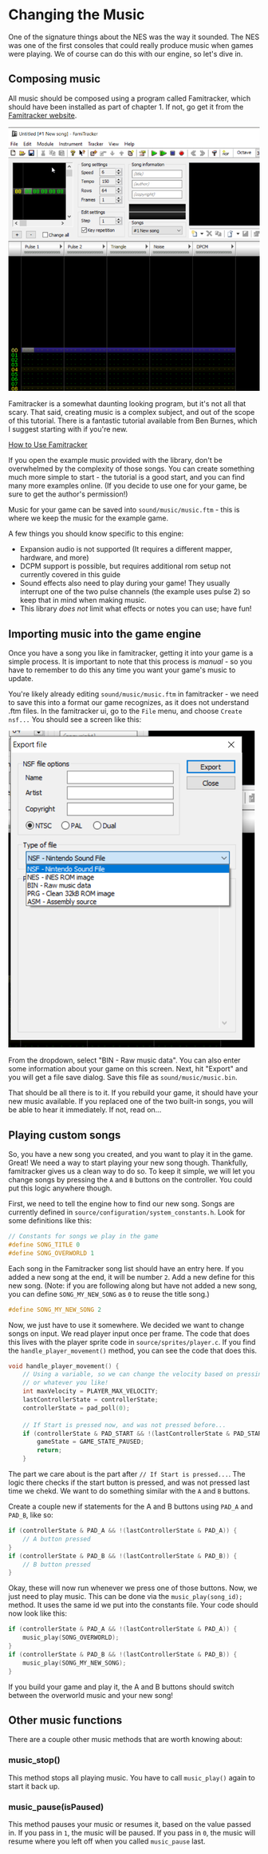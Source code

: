 # Changing the Music

One of the signature things about the NES was the way it sounded. The NES was one of the first consoles that
could really produce music when games were playing. We of course can do this with our engine, so let's dive
in.

## Composing music

All music should be composed using a program called Famitracker, which should have been installed as part
of chapter 1. If not, go get it from the [Famitracker website](http://famitracker.org).

![famitracker](../images/famitracker.png)

Famitracker is a somewhat daunting looking program, but it's not all that scary. That said, creating music
is a complex subject, and out of the scope of this tutorial. There is a fantastic tutorial available from Ben
Burnes, which I suggest starting with if you're new.

[How to Use Famitracker](http://btothethree.tumblr.com/post/104644129447/how-to-use-famitracker-chapter-1-introduction)

If you open the example music provided with the library, don't be overwhelmed by the complexity of those songs.
You can create something much more simple to start - the tutorial is a good start, and you can find many more
examples online. (If you decide to use one for your game, be sure to get the author's permission!)

Music for your game can be saved into `sound/music/music.ftm` - this is where we keep the music for the example
game.

A few things you should know specific to this engine: 
- Expansion audio is not supported (It requires a different mapper, hardware, and more)
- DCPM support is possible, but requires additional rom setup not currently covered in this guide
- Sound effects also need to play during your game! They usually interrupt one of the two pulse channels (the
  example uses pulse 2) so keep that in mind when making music. 
- This library _does not_ limit what effects or notes you can use; have fun!

## Importing music into the game engine

Once you have a song you like in famitracker, getting it into your game is a simple process. It is important to
note that this process is _manual_ - so you have to remember to do this any time you want your game's music
to update. 

You're likely already editing `sound/music/music.ftm` in famitracker - we need to save this into a format
our game recognizes, as it does not understand .ftm files. In the famitracker ui, go to the `File` menu,
and choose `Create nsf...` You should see a screen like this: 

![create nsf](../images/create_nsf.png)

From the dropdown, select "BIN - Raw music data". You can also enter some information about your game on this
screen. Next, hit "Export" and you will get a file save dialog. Save this file as `sound/music/music.bin`. 

That should be all there is to it. If you rebuild your game, it should have your new music available. If you
replaced one of the two built-in songs, you will be able to hear it immediately. If not, read on...

## Playing custom songs

So, you have a new song you created, and you want to play it in the game. Great! We need a way to start
playing your new song though. Thankfully, famitracker gives us a clean way to do so. To keep it simple,
we will let you change songs by pressing the `A` and `B` buttons on the controller. You could put this 
logic anywhere though.

First, we need to tell the engine how to find our new song. Songs are currently defined in 
`source/configuration/system_constants.h`. Look for some definitions like this: 

```c
// Constants for songs we play in the game
#define SONG_TITLE 0
#define SONG_OVERWORLD 1
```

Each song in the Famitracker song list should have an entry here. If you added a new song at the end, it
will be number `2`. Add a new define for this new song. (Note: if you are following along but have not added
a new song, you can define `SONG_MY_NEW_SONG` as `0` to reuse the title song.)

```c
#define SONG_MY_NEW_SONG 2
```

Now, we just have to use it somewhere. We decided we want to change songs on input. We read player input once
per frame. The code that does this lives with the player sprite code in `source/sprites/player.c`. If you find
the `handle_player_movement()` method, you can see the code that does this. 

```c
void handle_player_movement() {
    // Using a variable, so we can change the velocity based on pressing a button, having a special item,
    // or whatever you like!
    int maxVelocity = PLAYER_MAX_VELOCITY;
    lastControllerState = controllerState;
    controllerState = pad_poll(0);

    // If Start is pressed now, and was not pressed before...
    if (controllerState & PAD_START && !(lastControllerState & PAD_START)) {
        gameState = GAME_STATE_PAUSED;
        return;
    }
```

The part we care about is the part after `// If Start is pressed...`. The logic there checks if the start
button is pressed, and was not pressed last time we chekd. We want to do something similar with the `A` 
and `B` buttons. 

Create a couple new if statements for the A and B buttons using `PAD_A` and `PAD_B`, like so: 

```c
if (controllerState & PAD_A && !(lastControllerState & PAD_A)) {
    // A button pressed
}
if (controllerState & PAD_B && !(lastControllerState & PAD_B)) {
    // B button pressed
}
```

Okay, these will now run whenever we press one of those buttons. Now, we just need to play music. This
can be done via the `music_play(song_id);` method. It uses the same id we put into the constants file.
Your code should now look like this: 

```c
if (controllerState & PAD_A && !(lastControllerState & PAD_A)) {
    music_play(SONG_OVERWORLD);
}
if (controllerState & PAD_B && !(lastControllerState & PAD_B)) {
    music_play(SONG_MY_NEW_SONG);
}
```

If you build your game and play it, the A and B buttons should switch between the overworld music and
your new song!

## Other music functions

There are a couple other music methods that are worth knowing about: 

### music_stop()

This method stops all playing music. You have to call `music_play()` again to start it back up.

### music_pause(isPaused)

This method pauses your music or resumes it, based on the value passed in. If you pass in `1`, 
the music will be paused. If you pass in `0`, the music will resume where you left off when you
called `music_pause` last.